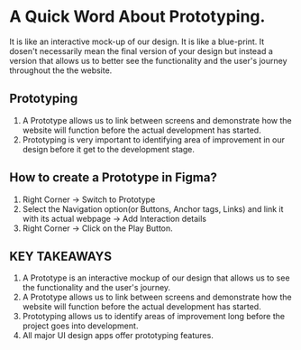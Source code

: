 # A Quick Word About Prototyping.

It is like an interactive mock-up of our design. It is like a blue-print. It dosen't necessarily mean the final version of your design but instead a version that allows us to better see the functionality and the user's journey throughout the the website.

## Prototyping

1. A Prototype allows us to link between screens and demonstrate how the website will function before the actual development has started.
2. Prototyping is very important to identifying area of improvement in our design before it get to the development stage.

## How to create a Prototype in Figma?

1. Right Corner -> Switch to Prototype
2. Select the Navigation option(or Buttons, Anchor tags, Links) and link it with its actual webpage -> Add Interaction details
3. Right Corner -> Click on the Play Button.

## KEY TAKEAWAYS

1. A Prototype is an interactive mockup of our design that allows us to see the functionality and the user's journey.
2. A Prototype allows us to link between screens and demonstrate how the website will function before the actual development has started.
3. Prototyping allows us to identify areas of improvement long before the project goes into development.
4. All major UI design apps offer prototyping features.
